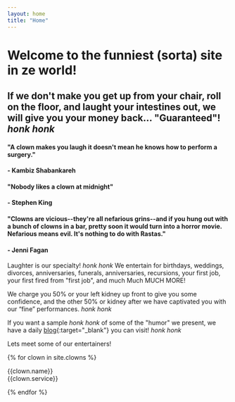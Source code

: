 ```yaml
---
layout: home
title: "Home"
---
```



# Welcome to the funniest (sorta) site in ze world!
## If we don't make you get up from your chair, roll on the floor, and laught your intestines out, we will give you your money back... "Guaranteed"! *honk honk*
#### "A clown makes you laugh it doesn't mean he knows how to perform a surgery."
#### - Kambiz Shabankareh
#### "Nobody likes a clown at midnight"
#### - Stephen King
#### "Clowns are vicious--they're all nefarious grins--and if you hung out with a bunch of clowns in a bar, pretty soon it would turn into a horror movie. Nefarious means evil. It's nothing to do with Rastas."
#### - Jenni Fagan

Laughter is our specialty! *honk honk* We entertain for birthdays, weddings, divorces, anniversaries, funerals, anniversaries, recursions, your first job, your first fired from "first job", and much Much MUCH MORE!

We charge you 50% or your left kidney up front to give you some confidence, and the other 50% or kidney after we have captivated you with our “fine” performances. *honk honk*

If you want a sample *honk honk* of some of the "humor" we present, we have a daily [blog](https://www.youtube.com/watch?v=dQw4w9WgXcQ){:target="_blank"} you can visit! *honk honk*

Lets meet some of our entertainers!
 
{% for clown in site.clowns %}

{{clown.name}}\
{{clown.service}}

{% endfor %}